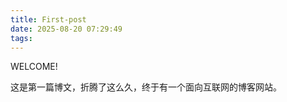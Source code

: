 ```yaml
---
title: First-post
date: 2025-08-20 07:29:49
tags:
---
```


WELCOME!

这是第一篇博文，折腾了这么久，终于有一个面向互联网的博客网站。